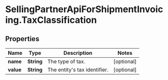 # SellingPartnerApiForShipmentInvoicing.TaxClassification

## Properties
Name | Type | Description | Notes
------------ | ------------- | ------------- | -------------
**name** | **String** | The type of tax. | [optional] 
**value** | **String** | The entity's tax identifier. | [optional] 


